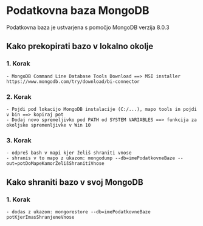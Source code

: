 # Podatkovna baza MongoDB

Podatkovna baza je ustvarjena s pomočjo MongoDB verzija 8.0.3

## Kako prekopirati bazo v lokalno okolje

### 1. Korak
	- MongoDB Command Line Database Tools Download ==> MSI installer   https://www.mongodb.com/try/download/bi-connector

### 2. Korak
	- Pojdi pod lokacijo MongoDB instalacije (C:/...), mapo tools in pojdi v bin ==> kopiraj pot
	- Dodaj novo spremeljivko pod PATH od SYSTEM VARIABLES ==> funkcija za okoljske spremenljivke v Win 10

### 3. Korak
	- odpreš bash v mapi kjer želiš shraniti vnose
	- shranis v to mapo z ukazom: mongodump --db=imePodatkovneBaze --out=potDoMapeKamorŽelišShranitiVnose


## Kako shraniti bazo v svoj MongoDB

### 1. Korak
	- dodas z ukazom: mongorestore --db=imePodatkovneBaze potKjerImasShranjeneVnose
												

